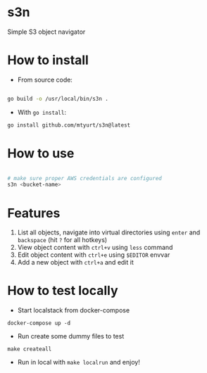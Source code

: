 # s3n

Simple S3 object navigator

# How to install

- From source code:

```bash

go build -o /usr/local/bin/s3n .
```

- With `go install`:

```bash
go install github.com/mtyurt/s3n@latest
```


# How to use

```bash

# make sure proper AWS credentials are configured
s3n <bucket-name>

```

# Features

1. List all objects, navigate into virtual directories using `enter` and `backspace` (hit `?` for all hotkeys)
2. View object content with `ctrl+v` using `less` command
3. Edit object content with `ctrl+e` using `$EDITOR` envvar
4. Add a new object with `ctrl+a` and edit it

# How to test locally

- Start localstack from docker-compose

```
docker-compose up -d
```

- Run create some dummy files to test

```
make createall
```


- Run in local with `make localrun` and enjoy!
